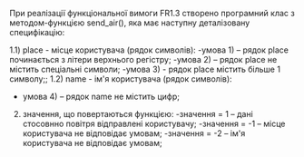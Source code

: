При реалізації функціональної вимоги FR1.3 створено програмний клас з методом-функцією send_air(), яка має наступну деталізовану специфікацію:

1.1) place - місце користувача (рядок символів):
-умова 1) – рядок place починається з літери верхнього регістру;
-умова 2) – рядок place не містить спеціальні символи;
-умова 3) - рядок place містить більше 1 символу;;
1.2) name - ім'я користувача (рядок символів):
- умова 4) – рядок name не містить цифр;
 2) значення, що повертаються функцією:
-значення = 1 – дані стосовнно повітря відправлені користувачу;
-значення = -1 – місце користувача не відповідає умовам;
-значення = -2 – ім'я користувача не відповідає умовам;
